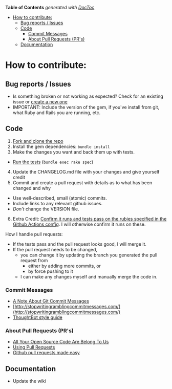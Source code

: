 <!-- START doctoc generated TOC please keep comment here to allow auto update -->
<!-- DON'T EDIT THIS SECTION, INSTEAD RE-RUN doctoc TO UPDATE -->
**Table of Contents**  *generated with [DocToc](https://github.com/thlorenz/doctoc)*

- [How to contribute:](#how-to-contribute)
  - [Bug reports / Issues](#bug-reports--issues)
  - [Code](#code)
    - [Commit Messages](#commit-messages)
    - [About Pull Requests (PR's)](#about-pull-requests-prs)
  - [Documentation](#documentation)

<!-- END doctoc generated TOC please keep comment here to allow auto update -->

# How to contribute:

## Bug reports / Issues

  * Is something broken or not working as expected? Check for an existing issue or [create a new one](https://github.com/mbleigh/acts-as-taggable-on/issues/new)
  * IMPORTANT: Include the version of the gem, if you've install from git, what Ruby and Rails you are running, etc.

## Code

1. [Fork and clone the repo](https://help.github.com/articles/fork-a-repo)
2. Install the gem dependencies: `bundle install`
3. Make the changes you want and back them up with tests.
  * [Run the tests](https://github.com/mbleigh/acts-as-taggable-on#testing) (`bundle exec rake spec`)
4. Update the CHANGELOG.md file with your changes and give yourself credit
5. Commit and create a pull request with details as to what has been changed and why
  * Use well-described, small (atomic) commits.
  * Include links to any relevant github issues.
  * *Don't* change the VERSION file.
6. Extra Credit: [Confirm it runs and tests pass on the rubies specified in the Github Actions config](.github/workflows/spec.yml). I will otherwise confirm it runs on these.

How I handle pull requests:

* If the tests pass and the pull request looks good, I will merge it.
* If the pull request needs to be changed,
  * you can change it by updating the branch you generated the pull request from
    * either by adding more commits, or
    * by force pushing to it
  * I can make any changes myself and manually merge the code in.

### Commit Messages

* [A Note About Git Commit Messages](http://tbaggery.com/2008/04/19/a-note-about-git-commit-messages.html)
* [http://stopwritingramblingcommitmessages.com/](http://stopwritingramblingcommitmessages.com/)
* [ThoughtBot style guide](https://github.com/thoughtbot/guides/tree/main/git)

### About Pull Requests (PR's)

* [All Your Open Source Code Are Belong To Us](http://www.benjaminfleischer.com/2013/07/30/all-your-open-source-code-are-belong-to-us/)
* [Using Pull Requests](https://help.github.com/articles/using-pull-requests)
* [Github pull requests made easy](https://www.element84.com/blog/github-pull-requests-made-easy)

## Documentation

* Update the wiki
